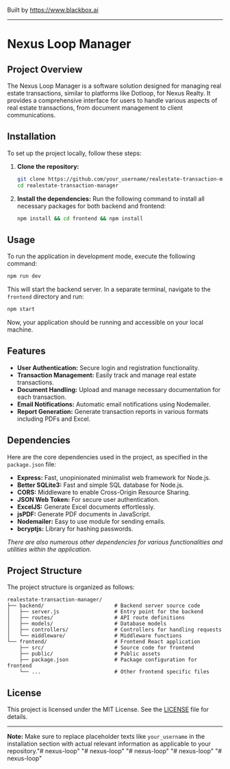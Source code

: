
Built by https://www.blackbox.ai

---

# Nexus Loop Manager

## Project Overview
The Nexus Loop Manager is a software solution designed for managing real estate transactions, similar to platforms like Dotloop, for Nexus Realty. It provides a comprehensive interface for users to handle various aspects of real estate transactions, from document management to client communications.

## Installation
To set up the project locally, follow these steps:

1. **Clone the repository:**
   ```bash
   git clone https://github.com/your_username/realestate-transaction-manager.git
   cd realestate-transaction-manager
   ```

2. **Install the dependencies:**
   Run the following command to install all necessary packages for both backend and frontend:
   ```bash
   npm install && cd frontend && npm install
   ```

## Usage
To run the application in development mode, execute the following command:
```bash
npm run dev
```
This will start the backend server. In a separate terminal, navigate to the `frontend` directory and run:
```bash
npm start
```
Now, your application should be running and accessible on your local machine.

## Features
- **User Authentication:** Secure login and registration functionality.
- **Transaction Management:** Easily track and manage real estate transactions.
- **Document Handling:** Upload and manage necessary documentation for each transaction.
- **Email Notifications:** Automatic email notifications using Nodemailer.
- **Report Generation:** Generate transaction reports in various formats including PDFs and Excel.

## Dependencies
Here are the core dependencies used in the project, as specified in the `package.json` file:

- **Express:** Fast, unopinionated minimalist web framework for Node.js.
- **Better SQLite3:** Fast and simple SQL database for Node.js.
- **CORS:** Middleware to enable Cross-Origin Resource Sharing.
- **JSON Web Token:** For secure user authentication.
- **ExcelJS:** Generate Excel documents effortlessly.
- **jsPDF:** Generate PDF documents in JavaScript.
- **Nodemailer:** Easy to use module for sending emails.
- **bcryptjs:** Library for hashing passwords.

*There are also numerous other dependencies for various functionalities and utilities within the application.*

## Project Structure
The project structure is organized as follows:

```
realestate-transaction-manager/
├── backend/                       # Backend server source code
│   ├── server.js                  # Entry point for the backend
│   ├── routes/                    # API route definitions
│   ├── models/                    # Database models
│   ├── controllers/               # Controllers for handling requests
│   └── middleware/                # Middleware functions
└── frontend/                      # Frontend React application
    ├── src/                       # Source code for frontend
    ├── public/                    # Public assets
    ├── package.json               # Package configuration for frontend
    └── ...                        # Other frontend specific files
```

## License
This project is licensed under the MIT License. See the [LICENSE](LICENSE) file for details.

--- 

**Note:** Make sure to replace placeholder texts like `your_username` in the installation section with actual relevant information as applicable to your repository."# nexus-loop" 
"# nexus-loop" 
"# nexus-loop" 
"# nexus-loop" 
"# nexus-loop" 
